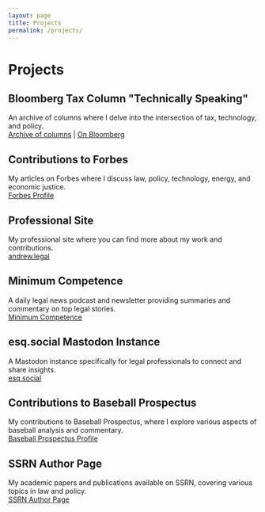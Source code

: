 ```yaml
---
layout: page
title: Projects
permalink: /projects/
---
```


# Projects

## Bloomberg Tax Column "Technically Speaking"
An archive of columns where I delve into the intersection of tax, technology, and policy.  
[Archive of columns](https://andrew.legal/columns) | [On Bloomberg](https://news.bloombergtax.com/tax-insights-and-commentary/search?query=%22andrew%20leahey%22%0A)

## Contributions to Forbes
My articles on Forbes where I discuss law, policy, technology, energy, and economic justice.  
[Forbes Profile](http://forbes.com/sites/andrewleahey)

## Professional Site
My professional site where you can find more about my work and contributions.  
[andrew.legal](https://andrew.legal)

## Minimum Competence
A daily legal news podcast and newsletter providing summaries and commentary on top legal stories.  
[Minimum Competence](https://minimumcomp.com)

## esq.social Mastodon Instance
A Mastodon instance specifically for legal professionals to connect and share insights.  
[esq.social](https://esq.social)

## Contributions to Baseball Prospectus
My contributions to Baseball Prospectus, where I explore various aspects of baseball analysis and commentary.  
[Baseball Prospectus Profile](https://www.baseballprospectus.com/author/andrew-leahey/)

## SSRN Author Page
My academic papers and publications available on SSRN, covering various topics in law and policy.  
[SSRN Author Page](https://papers.ssrn.com/sol3/cf_dev/AbsByAuth.cfm?per_id=2399354)
